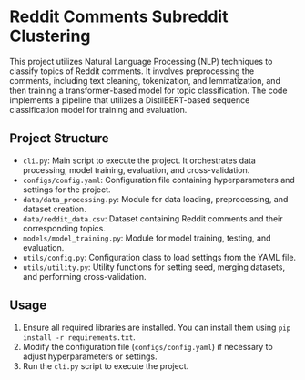 # Reddit Comments Subreddit Clustering

This project utilizes Natural Language Processing (NLP) techniques to classify topics of Reddit comments. It involves preprocessing the comments, including text cleaning, tokenization, and lemmatization, and then training a transformer-based model for topic classification. The code implements a pipeline that utilizes a DistilBERT-based sequence classification model for training and evaluation.

## Project Structure

- `cli.py`: Main script to execute the project. It orchestrates data processing, model training, evaluation, and cross-validation.
- `configs/config.yaml`: Configuration file containing hyperparameters and settings for the project.
- `data/data_processing.py`: Module for data loading, preprocessing, and dataset creation.
- `data/reddit_data.csv`: Dataset containing Reddit comments and their corresponding topics.
- `models/model_training.py`: Module for model training, testing, and evaluation.
- `utils/config.py`: Configuration class to load settings from the YAML file.
- `utils/utility.py`: Utility functions for setting seed, merging datasets, and performing cross-validation.

## Usage

1. Ensure all required libraries are installed. You can install them using `pip install -r requirements.txt`.
2. Modify the configuration file (`configs/config.yaml`) if necessary to adjust hyperparameters or settings.
3. Run the `cli.py` script to execute the project.
